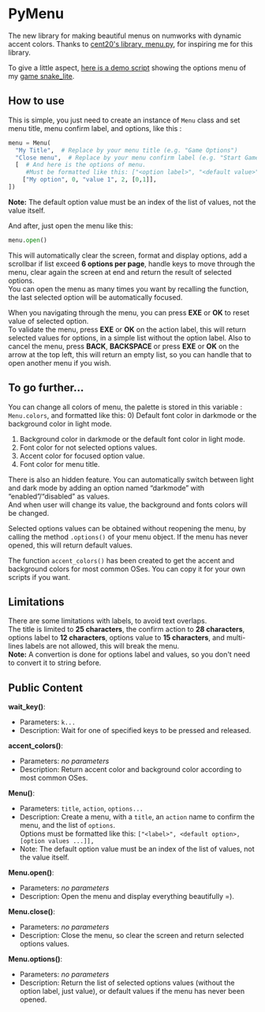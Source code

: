# PyMenu
The new library for making beautiful menus on numworks with dynamic accent colors. Thanks to [cent20's library, menu.py](https://my.numworks.com/python/cent20/menu), for inspiring me for this library.

To give a little aspect, [here is a demo script](https://my.numworks.com/python/zetamap/pymenu_demo) showing the options menu of my [game snake_lite](https://my.numworks.com/python/zetamap/snake_lite).


## How to use
This is simple, you just need to create an instance of ``Menu`` class and set menu title, menu confirm label, and options, like this : 
```python
menu = Menu(
  "My Title",  # Replace by your menu title (e.g. "Game Options")
  "Close menu",  # Replace by your menu confirm label (e.g. "Start Game")
  [  # And here is the options of menu. 
     #Must be formatted like this: ["<option label>", "<default value>", <values...>],
    ["My option", 0, "value 1", 2, [0,1]],
])
```
**Note:** The default option value must be an index of the list of values, not the value itself.

And after, just open the menu like this: 
```python
menu.open()
```
This will automatically clear the screen, format and display options, add a scrollbar if list exceed **6 options per page**, handle keys to move through the menu, clear again the screen at end and return the result of selected options. <br>
You can open the menu as many times you want by recalling the function, the last selected option will be automatically focused.

When you navigating through the menu, you can press **EXE** or **OK** to reset value of selected option. <br>
To validate the menu, press **EXE** or **OK** on the action label, this will return selected values for options, in a simple list without the option label. Also to cancel the menu, press **BACK**, **BACKSPACE** or press **EXE** or **OK** on the arrow at the top left, this will return an empty list, so you can handle that to open another menu if you wish.


## To go further...
You can change all colors of menu, the palette is stored in this variable : ``Menu.colors``, and formatted like this:
  0) Default font color in darkmode or the background color in light mode.
  1) Background color in darkmode or the default font color in light mode.
  2) Font color for not selected options values.
  3) Accent color for focused option value.
  4) Font color for menu title.

There is also an hidden feature. You can automatically switch between light and dark mode by adding an option named “darkmode” with “enabled”/“disabled” as values. <br>
And when user will change its value, the background and fonts colors will be changed.

Selected options values can be obtained without reopening the menu, by calling the method ``.options()`` of your menu object. If the menu has never opened, this will return default values.

The function ``accent_colors()`` has been created to get the accent and background colors for most common OSes. You can copy it for your own scripts if you want.


## Limitations
There are some limitations with labels, to avoid text overlaps. <br>
The title is limited to **25 characters**, the confirm action to **28 characters**, options label to **12 characters**, options value to **15 characters**, and multi-lines labels are not allowed, this will break the menu. <br>
**Note:** A convertion is done for options label and values, so you don't need to convert it to string before. <br>


## Public Content
**wait_key()**: 
* Parameters: ``k...``
* Description: Wait for one of specified keys to be pressed and released.

**accent_colors()**: 
* Parameters: *no parameters*
* Description: Return accent color and background color according to most common OSes.

**Menu()**:
* Parameters: ``title``, ``action``, ``options...``
* Description: Create a menu, with a ``title``, an ``action`` name to confirm the menu, and the list of ``options``. <br>Options must be formatted like this: ``["<label>", <default option>, [option values ...]],``
* Note: The default option value must be an index of the list of values, not the value itself.

**Menu.open()**:
* Parameters: *no parameters*
* Description: Open the menu and display everything beautifully =).

**Menu.close()**:
* Parameters: *no parameters*
* Description: Close the menu, so clear the screen and return selected options values.

**Menu.options()**:
* Parameters: *no parameters*
* Description: Return the list of selected options values (without the option label, just value), or default values if the menu has never been opened.
